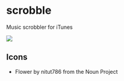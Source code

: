 # scrobble

Music scrobbler for iTunes

![](https://imgur.com/OCZb996.png)

## Icons

- Flower by nitut786 from the Noun Project
